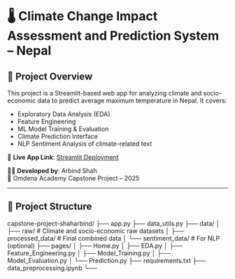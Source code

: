 #  🌡️ Climate Change Impact Assessment and Prediction System – Nepal

## 📘 Project Overview

This project is a Streamlit-based web app for analyzing climate and socio-economic data to predict average maximum temperature in Nepal. It covers:

- Exploratory Data Analysis (EDA)
- Feature Engineering
- ML Model Training & Evaluation
- Climate Prediction Interface
- NLP Sentiment Analysis of climate-related text

🔗 **Live App Link**: [Streamlit Deployment](https://capstone-project-shaharbind-qxpkfhsijth5lezamrs4pz.streamlit.app/)

👨‍💻 **Developed by**: Arbind Shah  
📅 Omdena Academy Capstone Project – 2025

---

## 📁 Project Structure

capstone-project-shaharbind/ ├── app.py ├── data_utils.py ├── data/ │ ├── raw/ # Climate and socio-economic raw datasets │ ├── processed_data/ # Final combined data │ └── sentiment_data/ # For NLP (optional) ├── pages/ │ ├── Home.py │ ├── EDA.py │ ├── Feature_Engineering.py │ ├── Model_Training.py │ ├── Model_Evaluation.py │ └── Prediction.py ├── requirements.txt ├── data_preprocessing.ipynb └──